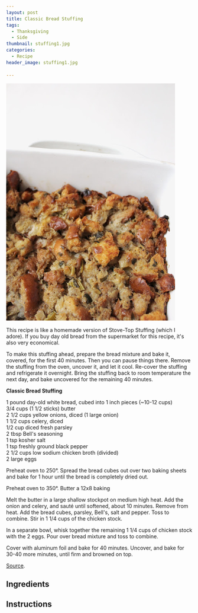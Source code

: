 ```yaml
---
layout: post
title: Classic Bread Stuffing
tags:
  - Thanksgiving
  - Side
thumbnail: stuffing1.jpg
categories:
  - Recipe
header_image: stuffing1.jpg

---
```


![Image of Classic Bread Stuffing.](/upload/stuffing1.jpg)

This recipe is like a homemade version of Stove-Top Stuffing (which I adore). If you buy day old bread from the supermarket for this recipe, it's also very economical.  
  
To make this stuffing ahead, prepare the bread mixture and bake it, covered, for the first 40 minutes. Then you can pause things there. Remove the stuffing from the oven, uncover it, and let it cool. Re-cover the stuffing and refrigerate it overnight. Bring the stuffing back to room temperature the next day, and bake uncovered for the remaining 40 minutes.  
  

  
**Classic Bread Stuffing**  
  
1 pound day-old white bread, cubed into 1 inch pieces (~10-12 cups)  
3/4 cups (1 1/2 sticks) butter  
2 1/2 cups yellow onions, diced (1 large onion)  
1 1/2 cups celery, diced  
1/2 cup diced fresh parsley  
2 tbsp Bell's seasoning  
1 tsp kosher salt  
1 tsp freshly ground black pepper  
2 1/2 cups low sodium chicken broth (divided)  
2 large eggs  
  
Preheat oven to 250°. Spread the bread cubes out over two baking sheets and bake for 1 hour until the bread is completely dried out.  
  
Preheat oven to 350°. Butter a 12x8 baking  
  
Melt the butter in a large shallow stockpot on medium high heat. Add the onion and celery, and sauté until softened, about 10 minutes. Remove from heat. Add the bread cubes, parsley, Bell's, salt and pepper. Toss to combine. Stir in 1 1/4 cups of the chicken stock.  
  
In a separate bowl, whisk together the remaining 1 1/4 cups of chicken stock with the 2 eggs. Pour over bread mixture and toss to combine.  
  
Cover with aluminum foil and bake for 40 minutes. Uncover, and bake for 30-40 more minutes, until firm and browned on top.  
  
[Source](http://www.epicurious.com/recipes/food/views/-simple-is-best-dressing-51124210).

## Ingredients



## Instructions







